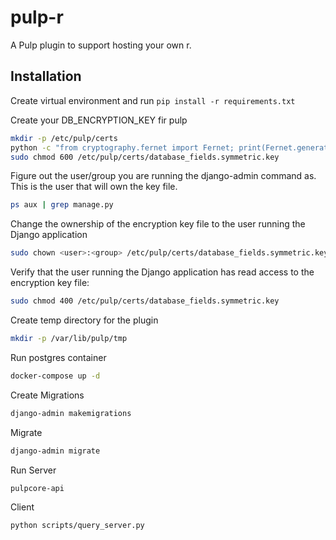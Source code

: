 # pulp-r

A Pulp plugin to support hosting your own r.

## Installation

Create virtual environment and run `pip install -r requirements.txt`

Create your DB_ENCRYPTION_KEY fir pulp

```bash
mkdir -p /etc/pulp/certs
python -c "from cryptography.fernet import Fernet; print(Fernet.generate_key().decode())" | sudo tee /etc/pulp/certs/database_fields.symmetric.key > /dev/null
sudo chmod 600 /etc/pulp/certs/database_fields.symmetric.key
```
Figure out the user/group you are running the django-admin command as.  This is the user that will own the key file.

```bash
ps aux | grep manage.py 
```

Change the ownership of the encryption key file to the user running the Django application
    
```bash
sudo chown <user>:<group> /etc/pulp/certs/database_fields.symmetric.key
```

Verify that the user running the Django application has read access to the encryption key file:
    
```bash
sudo chmod 400 /etc/pulp/certs/database_fields.symmetric.key
```
Create temp directory for the plugin

```bash
mkdir -p /var/lib/pulp/tmp
```


Run postgres container

```bash
docker-compose up -d
```

Create Migrations

```bash
django-admin makemigrations
```

Migrate

```bash
django-admin migrate
```

Run Server
    
```bash
pulpcore-api
```

Client
```bash
python scripts/query_server.py 
```

